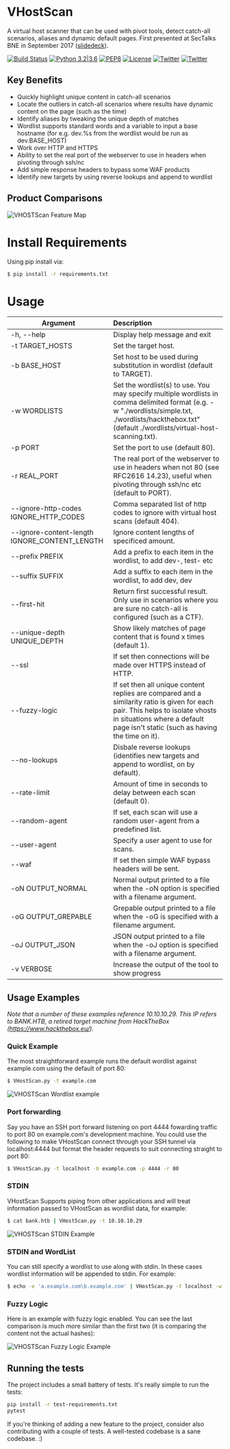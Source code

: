 # VHostScan
A virtual host scanner that can be used with pivot tools, detect catch-all scenarios, aliases and dynamic default pages. First presented at SecTalks BNE in September 2017 ([slidedeck](https://docs.google.com/presentation/d/1KDY7bnCpCGabJn8UpmHGSb6z_hi_WGf3ETxzykTNjWY)).

[![Build Status](https://travis-ci.org/codingo/VHostScan.svg?branch=master)](https://travis-ci.org/codingo/VHostScan) [![Python 3.2|3.6](https://img.shields.io/badge/python-3.2|3.6-green.svg)](https://www.python.org/) [![PEP8](https://img.shields.io/badge/code%20style-pep8-orange.svg)](https://www.python.org/dev/peps/pep-0008/)
 [![License](https://img.shields.io/badge/license-GPL3-_red.svg)](https://www.gnu.org/licenses/gpl-3.0.en.html) [![Twitter](https://img.shields.io/badge/twitter-@____timk-blue.svg)](https://twitter.com/__timk) [![Twitter](https://img.shields.io/badge/twitter-@codingo__-blue.svg)](https://twitter.com/codingo_)


## Key Benefits

* Quickly highlight unique content in catch-all scenarios
* Locate the outliers in catch-all scenarios where results have dynamic content on the page (such as the time)
* Identify aliases by tweaking the unique depth of matches
* Wordlist supports standard words and a variable to input a base hostname (for e.g. dev.%s from the wordlist would be run as dev.BASE_HOST)
* Work over HTTP and HTTPS
* Ability to set the real port of the webserver to use in headers when pivoting through ssh/nc
* Add simple response headers to bypass some WAF products
* Identify new targets by using reverse lookups and append to wordlist

## Product Comparisons

![VHOSTScan Feature Map](https://github.com/codingo/codingo.github.io/blob/master/assets/featureMap.PNG)

# Install Requirements

Using pip install via:

```bash
$ pip install -r requirements.txt
```

# Usage

| Argument        | Description |
| ------------- |:-------------|
| -h, --help | Display help message and exit |
| -t TARGET_HOSTS | Set the target host. |
| -b BASE_HOST   | Set host to be used during substitution in wordlist (default to TARGET).|
| -w WORDLISTS | Set the wordlist(s) to use. You may specify multiple wordlists in comma delimited format (e.g. -w "./wordlists/simple.txt, ./wordlists/hackthebox.txt" (default ./wordlists/virtual-host-scanning.txt). |
| -p PORT  | Set the port to use (default 80). |
| -r REAL_PORT | The real port of the webserver to use in headers when not 80 (see RFC2616 14.23), useful when pivoting through ssh/nc etc (default to PORT). |
| --ignore-http-codes IGNORE_HTTP_CODES | Comma separated list of http codes to ignore with virtual host scans (default 404). |
| --ignore-content-length IGNORE_CONTENT_LENGTH | Ignore content lengths of specificed amount. |
| --prefix PREFIX | Add a prefix to each item in the wordlist, to add dev-<word>, test-<word> etc |
| --suffix SUFFIX | Add a suffix to each item in the wordlist, to add <word>dev, <word>dev | 
| --first-hit | Return first successful result. Only use in scenarios where you are sure no catch-all is configured (such as a CTF). |
| --unique-depth UNIQUE_DEPTH | Show likely matches of page content that is found x times (default 1). |
| --ssl | If set then connections will be made over HTTPS instead of HTTP. |
| --fuzzy-logic | If set then all unique content replies are compared and a similarity ratio is given for each pair. This helps to isolate vhosts in situations where a default page isn't static (such as having the time on it). |
| --no-lookups | Disbale reverse lookups (identifies new targets and append to wordlist, on by default). | 
| --rate-limit | Amount of time in seconds to delay between each scan (default 0). |
| --random-agent | If set, each scan will use a random user-agent from a predefined list. |
| --user-agent | Specify a user agent to use for scans. |
| --waf | If set then simple WAF bypass headers will be sent. |
| -oN OUTPUT_NORMAL | Normal output printed to a file when the -oN option is specified with a filename argument. |
| -oG OUTPUT_GREPABLE | Grepable output printed to a file when the -oG is specified with a filename argument. |
| -oJ OUTPUT_JSON | JSON output printed to a file when the -oJ option is specified with a filename argument. |
| -v VERBOSE | Increase the output of the tool to show progress |


## Usage Examples

_Note that a number of these examples reference 10.10.10.29. This IP refers to BANK.HTB, a retired target machine from HackTheBox (https://www.hackthebox.eu/)._

### Quick Example
The most straightforward example runs the default wordlist against example.com using the default of port 80:

```bash
$ VHostScan.py -t example.com
```

![VHOSTScan Wordlist example](https://github.com/codingo/codingo.github.io/blob/master/assets/Bank%20VHOST%20Example.png)

### Port forwarding
Say you have an SSH port forward listening on port 4444 fowarding traffic to port 80 on example.com's development machine. You could use the following to make VHostScan connect through your SSH tunnel via localhost:4444 but format the header requests to suit connecting straight to port 80:

```bash
$ VHostScan.py -t localhost -b example.com -p 4444 -r 80
```

### STDIN
VHostScan Supports piping from other applications and will treat information passed to VHostScan as wordlist data, for example:
```bash
$ cat bank.htb | VHostScan.py -t 10.10.10.29
```

![VHOSTScan STDIN Example](https://github.com/codingo/codingo.github.io/blob/master/assets/Bank%20VHOST%20Pipe%20Example.png)

### STDIN and WordList
You can still specify a wordlist to use along with stdin. In these cases wordlist information will be appended to stdin. For example:
```bash
$ echo -e 'a.example.com\b.example.com' | VHostScan.py -t localhost -w ./wordlists/wordlist.txt
```
### Fuzzy Logic
Here is an example with fuzzy logic enabled. You can see the last comparison is much more similar than the first two (it is comparing the content not the actual hashes):

![VHOSTScan Fuzzy Logic Example](https://github.com/codingo/codingo.github.io/blob/master/assets/VHostScan-Fuzzy-Wuzzy.PNG)

## Running the tests

The project includes a small battery of tests. It's really simple to run the tests:

```bash
pip install -r test-requirements.txt
pytest
```

If you're thinking of adding a new feature to the project, consider also contributing with a couple of tests. A well-tested codebase is a sane codebase. :)
